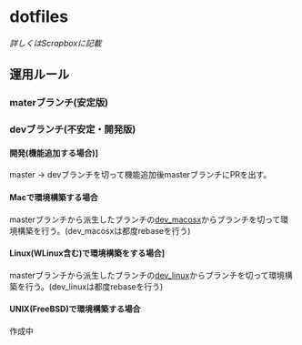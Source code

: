 # dotfiles
_*詳しくはScrapboxに記載*_

## 運用ルール
### materブランチ(安定版)
### devブランチ(不安定・開発版)
#### 開発(機能追加する場合)]
master -> devブランチを切って機能追加後masterブランチにPRを出す。
		
#### Macで環境構築する場合
masterブランチから派生したブランチの[dev_macosx](https://github.com/urchin-hat/dotfiles/tree/dev_macosx)からブランチを切って環境構築を行う。(dev_macosxは都度rebaseを行う)
		
#### Linux(WLinux含む)で環境構築をする場合]
masterブランチから派生したブランチの[dev_linux]( https://github.com/urchin-hat/dotfiles/tree/dev_linux)からブランチを切って環境構築を行う。(dev_linuxは都度rebaseを行う)

#### UNIX(FreeBSD)で環境構築する場合
作成中
